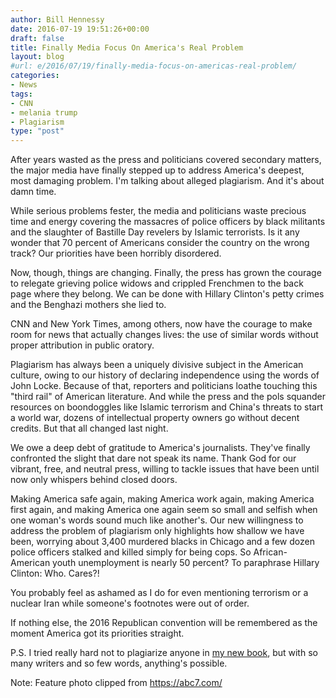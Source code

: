 ```yaml
---
author: Bill Hennessy
date: 2016-07-19 19:51:26+00:00
draft: false
title: Finally Media Focus On America's Real Problem
layout: blog
#url: e/2016/07/19/finally-media-focus-on-americas-real-problem/
categories:
- News
tags:
- CNN
- melania trump
- Plagiarism
type: "post"
---
```


After years wasted as the press and politicians covered secondary matters, the major media have finally stepped up to address America's deepest, most damaging problem. I'm talking about alleged plagiarism. And it's about damn time.

While serious problems fester, the media and politicians waste precious time and energy covering the massacres of police officers by black militants and the slaughter of Bastille Day revelers by Islamic terrorists. Is it any wonder that 70 percent of Americans consider the country on the wrong track? Our priorities have been horribly disordered.

Now, though, things are changing. Finally, the press has grown the courage to relegate grieving police widows and crippled Frenchmen to the back page where they belong. We can be done with Hillary Clinton's petty crimes and the Benghazi mothers she lied to.

CNN and New York Times, among others, now have the courage to make room for news that actually changes lives: the use of similar words without proper attribution in public oratory.

Plagiarism has always been a uniquely divisive subject in the American culture, owing to our history of declaring independence using the words of John Locke. Because of that, reporters and politicians loathe touching this "third rail" of American literature. And while the press and the pols squander resources on boondoggles like Islamic terrorism and China's threats to start a world war, dozens of intellectual property owners go without decent credits. But that all changed last night.

We owe a deep debt of gratitude to America's journalists. They've finally confronted the slight that dare not speak its name. Thank God for our vibrant, free, and neutral press, willing to tackle issues that have been until now only whispers behind closed doors.

Making America safe again, making America work again, making America first again, and making America one again seem so small and selfish when one woman's words sound much like another's. Our new willingness to address the problem of plagiarism only highlights how shallow we have been, worrying about 3,400 murdered blacks in Chicago and a few dozen police officers stalked and killed simply for being cops. So African-American youth unemployment is nearly 50 percent? To paraphrase Hillary Clinton: Who. Cares?!

You probably feel as ashamed as I do for even mentioning terrorism or a nuclear Iran while someone's footnotes were out of order.

If nothing else, the 2016 Republican convention will be remembered as the moment America got its priorities straight.

P.S. I tried really hard not to plagiarize anyone in [my new book](https://booklaunch.io/whennessy/turningontrump), but with so many writers and so few words, anything's possible.

Note: Feature photo clipped from https://abc7.com/


